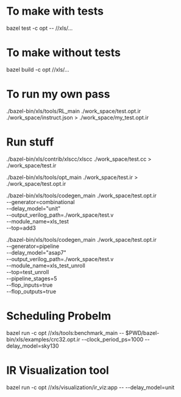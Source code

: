 # To make with tests

bazel test -c opt -- //xls/...

# To make without tests

bazel build -c opt //xls/...

# To run my own pass

./bazel-bin/xls/tools/RL_main ./work_space/test.opt.ir ./work_space/instruct.json > ./work_space/my_test.opt.ir

# Run stuff

./bazel-bin/xls/contrib/xlscc/xlscc ./work_space/test.cc > ./work_space/test.ir

./bazel-bin/xls/tools/opt_main ./work_space/test.ir > ./work_space/test.opt.ir

./bazel-bin/xls/tools/codegen_main ./work_space/test.opt.ir \
  --generator=combinational \
  --delay_model="unit" \
  --output_verilog_path=./work_space/test.v \
  --module_name=xls_test \
  --top=add3


 ./bazel-bin/xls/tools/codegen_main ./work_space/test.opt.ir \
  --generator=pipeline \
  --delay_model="asap7" \
  --output_verilog_path=./work_space/test.v \
  --module_name=xls_test_unroll \
  --top=test_unroll \
  --pipeline_stages=5 \
  --flop_inputs=true \
  --flop_outputs=true

# Scheduling Probelm

bazel run -c opt //xls/tools:benchmark_main -- $PWD/bazel-bin/xls/examples/crc32.opt.ir --clock_period_ps=1000 --delay_model=sky130

# IR Visualization tool

bazel run -c opt //xls/visualization/ir_viz:app -- --delay_model=unit
